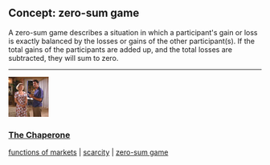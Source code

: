 ## Concept: zero-sum game

A zero-sum game describes a situation in which a participant's gain or loss is exactly balanced by the losses or gains of the other participant(s). If the total gains of the participants are added up, and the total losses are subtracted, they will sum to zero. 

<hr>
<div class="clip-listing">
<img src="media/icons/chaperone.jpg" alt="The Chaperone icon">

### [The Chaperone](../../clip/55/)

[functions of markets](/concept/functions-of-markets/) | [scarcity](/concept/scarcity/) | [zero-sum game](/concept/zero-sum-game/)
</div>

